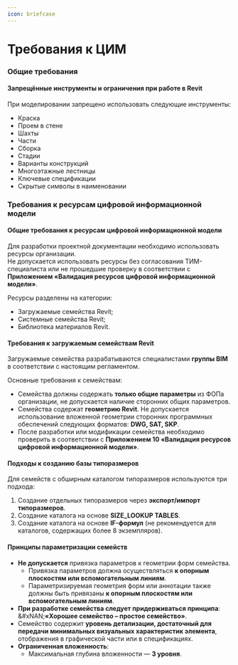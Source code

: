 ```yaml
---
icon: briefcase
---
```


# Требования к ЦИМ

### Общие требования

#### Запрещённые инструменты и ограничения при работе в Revit

При моделировании запрещено использовать следующие инструменты:

* Краска
* Проем в стене
* Шахты
* Части
* Сборка
* Стадии
* Варианты конструкций
* Многоэтажные лестницы
* Ключевые спецификации
* Скрытые символы в наименовании

### Требования к ресурсам цифровой информационной модели

#### Общие требования к ресурсам цифровой информационной модели

Для разработки проектной документации необходимо использовать ресурсы организации.\
Не допускается использовать ресурсы без согласования ТИМ-специалиста или не прошедшие проверку в соответствии с **Приложением «Валидация ресурсов цифровой информационной модели»**.

Ресурсы разделены на категории:

* Загружаемые семейства Revit;
* Системные семейства Revit;
* Библиотека материалов Revit.

#### Требования к загружаемым семействам Revit

Загружаемые семейства разрабатываются специалистами **группы BIM** в соответствии с настоящим регламентом.

Основные требования к семействам:

* Семейства должны содержать **только общие параметры** из ФОПа организации, не допускается наличие сторонних общих параметров.
* Семейства содержат **геометрию Revit**. Не допускается использование вложенной геометрии сторонних программных обеспечений следующих форматов: **DWG, SAT, SKP**.
* После разработки или модификации семейства необходимо проверить в соответствии с **Приложением 10 «Валидация ресурсов цифровой информационной модели»**.

#### Подходы к созданию базы типоразмеров

Для семейств с обширным каталогом типоразмеров используются три подхода:

1. Создание отдельных типоразмеров через **экспорт/импорт типоразмеров**.
2. Создание каталога на основе **SIZE\_LOOKUP TABLES**.
3. Создание каталога на основе **IF-формул** (не рекомендуется для каталогов, содержащих более 8 экземпляров).

#### Принципы параметризации семейств

* **Не допускается** привязка параметров к геометрии форм семейства.
  * Привязка параметров должна осуществляться **к опорным плоскостям или вспомогательным линиям**.
  * Параметризируемая геометрия форм или аннотации также должны быть привязаны **к опорным плоскостям или вспомогательным линиям**.
* **При разработке семейства следует придерживаться принципа**:\
  \&#xNAN;**«Хорошее семейство – простое семейство»**.
* Семейство содержит **уровень детализации, достаточный для передачи минимальных визуальных характеристик элемента**, отображения в графической части или в спецификациях.
* **Ограниченная вложенность**:
  * Максимальная глубина вложенности — **3 уровня**.

